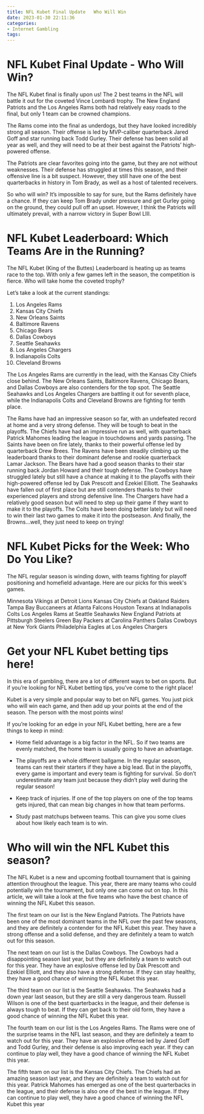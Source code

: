 ```yaml
---
title: NFL Kubet Final Update   Who Will Win
date: 2023-01-30 22:11:36
categories:
- Internet Gambling
tags:
---
```



#  NFL Kubet Final Update - Who Will Win?

The NFL Kubet final is finally upon us! The 2 best teams in the NFL will battle it out for the coveted Vince Lombardi trophy. The New England Patriots and the Los Angeles Rams both had relatively easy roads to the final, but only 1 team can be crowned champions.

The Rams come into the final as underdogs, but they have looked incredibly strong all season. Their offense is led by MVP-caliber quarterback Jared Goff and star running back Todd Gurley. Their defense has been solid all year as well, and they will need to be at their best against the Patriots’ high-powered offense.

The Patriots are clear favorites going into the game, but they are not without weaknesses. Their defense has struggled at times this season, and their offensive line is a bit suspect. However, they still have one of the best quarterbacks in history in Tom Brady, as well as a host of talented receivers.

So who will win? It’s impossible to say for sure, but the Rams definitely have a chance. If they can keep Tom Brady under pressure and get Gurley going on the ground, they could pull off an upset. However, I think the Patriots will ultimately prevail, with a narrow victory in Super Bowl LIII.

#  NFL Kubet Leaderboard: Which Teams Are in the Running? 

The NFL Kubet (King of the Buttes) Leaderboard is heating up as teams race to the top. With only a few games left in the season, the competition is fierce. Who will take home the coveted trophy?

Let’s take a look at the current standings:

1. Los Angeles Rams
2. Kansas City Chiefs
3. New Orleans Saints
4. Baltimore Ravens
5. Chicago Bears
6. Dallas Cowboys
7. Seattle Seahawks
8. Los Angeles Chargers
9. Indianapolis Colts
10. Cleveland Browns

The Los Angeles Rams are currently in the lead, with the Kansas City Chiefs close behind. The New Orleans Saints, Baltimore Ravens, Chicago Bears, and Dallas Cowboys are also contenders for the top spot. The Seattle Seahawks and Los Angeles Chargers are battling it out for seventh place, while the Indianapolis Colts and Cleveland Browns are fighting for tenth place.



The Rams have had an impressive season so far, with an undefeated record at home and a very strong defense. They will be tough to beat in the playoffs. The Chiefs have had an impressive run as well, with quarterback Patrick Mahomes leading the league in touchdowns and yards passing. The Saints have been on fire lately, thanks to their powerful offense led by quarterback Drew Brees. The Ravens have been steadily climbing up the leaderboard thanks to their dominant defense and rookie quarterback Lamar Jackson. The Bears have had a good season thanks to their star running back Jordan Howard and their tough defense. The Cowboys have struggled lately but still have a chance at making it to the playoffs with their high-powered offense led by Dak Prescott and Ezekiel Elliott. The Seahawks have fallen out of first place but are still contenders thanks to their experienced players and strong defensive line. The Chargers have had a relatively good season but will need to step up their game if they want to make it to the playoffs. The Colts have been doing better lately but will need to win their last two games to make it into the postseason. And finally, the Browns…well, they just need to keep on trying!

#  NFL Kubet Picks for the Week: Who Do You Like? 

The NFL regular season is winding down, with teams fighting for playoff positioning and homefield advantage. Here are our picks for this week's games.

Minnesota Vikings at Detroit Lions
Kansas City Chiefs at Oakland Raiders
Tampa Bay Buccaneers at Atlanta Falcons
Houston Texans at Indianapolis Colts
Los Angeles Rams at Seattle Seahawks
New England Patriots at Pittsburgh Steelers
Green Bay Packers at Carolina Panthers
Dallas Cowboys at New York Giants
Philadelphia Eagles at Los Angeles Chargers

#  Get your NFL Kubet betting tips here! 

In this era of gambling, there are a lot of different ways to bet on sports. But if you’re looking for NFL Kubet betting tips, you’ve come to the right place!

Kubet is a very simple and popular way to bet on NFL games. You just pick who will win each game, and then add up your points at the end of the season. The person with the most points wins!

If you’re looking for an edge in your NFL Kubet betting, here are a few things to keep in mind:

- Home field advantage is a big factor in the NFL. So if two teams are evenly matched, the home team is usually going to have an advantage.

- The playoffs are a whole different ballgame. In the regular season, teams can rest their starters if they have a big lead. But in the playoffs, every game is important and every team is fighting for survival. So don’t underestimate any team just because they didn’t play well during the regular season!

- Keep track of injuries. If one of the top players on one of the top teams gets injured, that can mean big changes in how that team performs.

- Study past matchups between teams. This can give you some clues about how likely each team is to win.

#  Who will win the NFL Kubet this season?

The NFL Kubet is a new and upcoming football tournament that is gaining attention throughout the league. This year, there are many teams who could potentially win the tournament, but only one can come out on top. In this article, we will take a look at the five teams who have the best chance of winning the NFL Kubet this season.

The first team on our list is the New England Patriots. The Patriots have been one of the most dominant teams in the NFL over the past few seasons, and they are definitely a contender for the NFL Kubet this year. They have a strong offense and a solid defense, and they are definitely a team to watch out for this season.

The next team on our list is the Dallas Cowboys. The Cowboys had a disappointing season last year, but they are definitely a team to watch out for this year. They have an explosive offense led by Dak Prescott and Ezekiel Elliott, and they also have a strong defense. If they can stay healthy, they have a good chance of winning the NFL Kubet this year.

The third team on our list is the Seattle Seahawks. The Seahawks had a down year last season, but they are still a very dangerous team. Russell Wilson is one of the best quarterbacks in the league, and their defense is always tough to beat. If they can get back to their old form, they have a good chance of winning the NFL Kubet this year.

The fourth team on our list is the Los Angeles Rams. The Rams were one of the surprise teams in the NFL last season, and they are definitely a team to watch out for this year. They have an explosive offense led by Jared Goff and Todd Gurley, and their defense is also improving each year. If they can continue to play well, they have a good chance of winning the NFL Kubet this year.

The fifth team on our list is the Kansas City Chiefs. The Chiefs had an amazing season last year, and they are definitely a team to watch out for this year. Patrick Mahomes has emerged as one of the best quarterbacks in the league, and their defense is also one of the best in the league. If they can continue to play well, they have a good chance of winning the NFL Kubet this year
